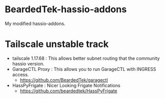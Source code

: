 # BeardedTek-hassio-addons
My modified hassio-addons.

# Tailscale unstable track
  - tailscale 1.17.68 : This allows better subnet routing that the community hassio version.
  - GarageCTL Proxy : This allows you to run GarageCTL with INGRESS access. 
    - https://github.com/BeardedTek/garagectl
  - HassPyFrigate : Nicer Looking Frigate Notifications
    - https://github.com/beardedtek/HassPyFrigate
